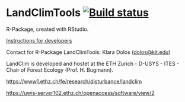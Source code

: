# LandClimTools [![Build status](https://img.shields.io/travis/KIT-IfGG/LandClimTools/master.svg?style=flat-square)](https://travis-ci.org/KIT-IfGG/LandClimTools)
R-Package, created with RStudio.

[Instructions for developers](./DEVELOP.md)

Contact for R-Package LandClimTools: Klara Dolos (dolos@kit.edu)

LandClim is developed and hostet at the ETH Zurich - D-USYS - ITES - Chair of Forest Ecology (Prof. H. Bugmann).

https://www1.ethz.ch/fe/research/disturbance/landclim

https://uwis-server102.ethz.ch/openaccess/software/view/2
